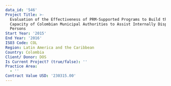 ```yaml
---
data_id: '546'
Project Title: >-
  Evaluation of the Effectiveness of PRM-Supported Programs to Build the
  Capacity of Colombian Municipal Authorities to Assist Internally Displaced
  Persons
Start Year: '2015'
End Year: '2016'
ISO3 Code: COL
Region: Latin America and the Caribbean
Country: Colombia
Client/ Donor: DOS
Is Current Project? (true/false): ''
Practice Area:
  - ''
Contract Value USD: '230315.00'
---
```

